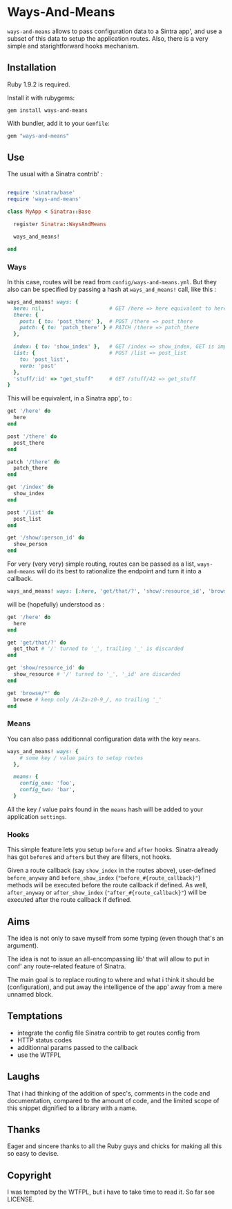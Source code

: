# Ways-And-Means

`ways-and-means` allows to pass configuration data to a Sintra app', and use
a subset of this data to setup the application routes. Also, there is a very
simple and starightforward hooks mechanism.

## Installation

Ruby 1.9.2 is required.

Install it with rubygems:

    gem install ways-and-means

With bundler, add it to your `Gemfile`:

``` ruby
gem "ways-and-means"
```

## Use

The usual with a Sinatra contrib' :

``` ruby

require 'sinatra/base'
require 'ways-and-means'

class MyApp < Sinatra::Base

  register Sinatra::WaysAndMeans

  ways_and_means!

end
```

### Ways

In this case, routes will be read from `config/ways-and-means.yml`. But they
also can be specified by passing a hash at `ways_and_means!` call, like this :

``` ruby
ways_and_means! ways: {
  here: nil,                     # GET /here => here equivalent to here: 'here'
  there: {
    post: { to: 'post_there' },  # POST /there => post_there
    patch: { to: 'patch_there' } # PATCH /there => patch_there
  },

  index: { to: 'show_index' },   # GET /index => show_index, GET is implicit
  list: {                        # POST /list => post_list
    to: 'post_list',
    verb: 'post'
  },
  'stuff/:id' => "get_stuff"     # GET /stuff/42 => get_stuff
}
```

This will be equivalent, in a Sinatra app', to :

``` ruby
get '/here' do
  here
end

post '/there' do
  post_there
end

patch '/there' do
  patch_there
end

get '/index' do
  show_index
end

post '/list' do
  post_list
end

get '/show/:person_id' do
  show_person
end
```

For very (very very) simple routing, routes can be passed as a list,
`ways-and-means` will do its best to rationalize the endpoint and turn it into a
callback.

```ruby
ways_and_means! ways: [:here, 'get/that/?', 'show/:resource_id', 'browse/*']

```

will be (hopefully) understood as :

```ruby
get '/here' do
  here
end

get 'get/that/?' do
  get_that # '/' turned to '_', trailing '_' is discarded
end

get 'show/resource_id' do
  show_resource # '/' turned to '_', '_id' are discarded
end

get 'browse/*' do
  browse # keep only /A-Za-z0-9_/, no trailing '_'
end
```

### Means

You can also pass additionnal configuration data with the key `means`.

``` ruby
ways_and_means! ways: {
    # some key / value pairs to setup routes
  },

  means: {
    config_one: 'foo',
    config_two: 'bar',
  }
```

All the key / value pairs found in the `means` hash will be added to your
application `settings`.

### Hooks

This simple feature lets you setup `before` and `after` hooks. Sinatra already
has got `before`s and `after`s but they are filters, not hooks.

Given a route callback (say `show_index` in the routes above), user-defined
`before_anyway` and `before_show_index` (`"before_#{route_callback}"`) methods
will be executed before the route callback if defined. As well, `after_anyway`
or `after_show_index` (`"after_#{route_callback}"`) will be executed after the
route callback if defined.

## Aims

The idea is not only to save myself from some typing (even though that's an
argument).

The idea is not to issue an all-encompassing lib' that will allow to put in
conf' any route-related feature of Sinatra.

The main goal is to replace routing to where and what i think it should be
(configuration), and put away the intelligence of the app' away from a mere
unnamed block.

## Temptations

 - integrate the config file Sinatra contrib to get routes config from
 - HTTP status codes
 - additionnal params passed to the callback
 - use the WTFPL

## Laughs

That i had thinking of the addition of spec's, comments in the code and
documentation, compared to the amount of code, and the limited scope of this
snippet dignified to a library with a name. 

## Thanks

Eager and sincere thanks to all the Ruby guys and chicks for making all this so
easy to devise.

## Copyright

I was tempted by the WTFPL, but i have to take time to read it.
So far see LICENSE.
